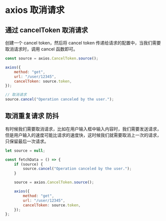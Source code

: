 # axios 取消请求

## 通过 cancelToken 取消请求

创建一个 cancel token，然后将 cancel token 传递给请求的配置中，当我们需要取消请求时，调用 cancel 函数即可。

```javascript
const source = axios.CancelToken.source();

axios({
    method: "get",
    url: "/user/12345",
    cancelToken: source.token,
});

// 取消请求
source.cancel("Operation canceled by the user.");
```

## 取消重复请求 防抖

有时候我们需要取消请求，比如在用户输入框中输入内容时，我们需要发送请求，但是用户输入的速度可能比请求的速度快，这时候我们就需要取消上一次的请求，只保留最后一次请求。

```javascript
let source = null;

const fetchData = () => {
    if (source) {
        source.cancel("Operation canceled by the user.");
    }

    source = axios.CancelToken.source();

    axios({
        method: "get",
        url: "/user/12345",
        cancelToken: source.token,
    });
};
```
